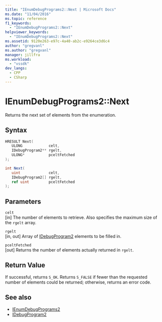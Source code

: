 ```yaml
---
title: "IEnumDebugPrograms2::Next | Microsoft Docs"
ms.date: "11/04/2016"
ms.topic: reference
f1_keywords:
  - "IEnumDebugPrograms2::Next"
helpviewer_keywords:
  - "IEnumDebugPrograms2::Next"
ms.assetid: 9120e263-e97c-4a40-ab2c-e9264ce3d6c4
author: "gregvanl"
ms.author: "gregvanl"
manager: jillfra
ms.workload:
  - "vssdk"
dev_langs:
  - CPP
  - CSharp
---
```

# IEnumDebugPrograms2::Next
Returns the next set of elements from the enumeration.

## Syntax

```cpp
HRESULT Next(
   ULONG            celt,
   IDebugProgram2** rgelt,
   ULONG*           pceltFetched
);
```

```csharp
int Next(
   uint             celt,
   IDebugProgram2[] rgelt,
   ref uint         pceltFetched
);
```

## Parameters
`celt`\
[in] The number of elements to retrieve. Also specifies the maximum size of the `rgelt` array.

`rgelt`\
[in, out] Array of [IDebugProgram2](../../../extensibility/debugger/reference/idebugprogram2.md) elements to be filled in.

`pceltFetched`\
[out] Returns the number of elements actually returned in `rgelt`.

## Return Value
 If successful, returns `S_OK`. Returns `S_FALSE` if fewer than the requested number of elements could be returned; otherwise, returns an error code.

## See also
- [IEnumDebugPrograms2](../../../extensibility/debugger/reference/ienumdebugprograms2.md)
- [IDebugProgram2](../../../extensibility/debugger/reference/idebugprogram2.md)